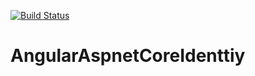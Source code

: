 [![Build Status](https://dev.azure.com/MitikuTeshome/AngularAspnetCoreIdenttiy/_apis/build/status/mitikutesh.AngularAspnetCoreIdenttiy?branchName=master)](https://dev.azure.com/MitikuTeshome/AngularAspnetCoreIdenttiy/_build/latest?definitionId=7&branchName=master)
# AngularAspnetCoreIdenttiy
